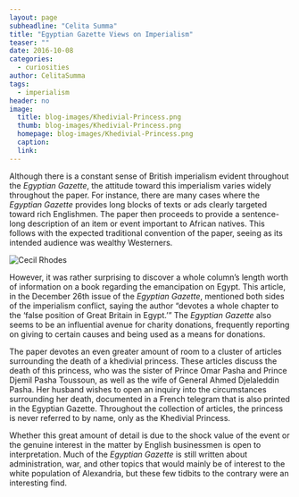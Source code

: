 ```yaml
---
layout: page
subheadline: "Celita Summa"
title: "Egyptian Gazette Views on Imperialism"
teaser: ""
date: 2016-10-08
categories:
  - curiosities
author: CelitaSumma
tags:
  - imperialism
header: no
image:
  title: blog-images/Khedivial-Princess.png
  thumb: blog-images/Khedivial-Princess.png
  homepage: blog-images/Khedivial-Princess.png
  caption:
  link:
---
```


Although there is a constant sense of British imperialism evident throughout the *Egyptian Gazette*, the attitude toward this imperialism varies widely throughout the paper. For instance, there are many cases where the *Egyptian Gazette* provides long blocks of texts or ads clearly targeted toward rich Englishmen. The paper then proceeds to provide a sentence-long description of an item or event important to African natives. This follows with the expected traditional convention of the paper, seeing as its intended audience was wealthy Westerners.

![Cecil Rhodes](https://github.com/dig-eg-gaz/dig-eg-gaz.github.io/blob/master/images/blog-images/Cecil-Rhodes.png?raw=true)

However, it was rather surprising to discover a whole column’s length worth of information on a book regarding the emancipation on Egypt. This article, in the December 26th issue of the *Egyptian Gazette*, mentioned both sides of the imperialism conflict, saying the author “devotes a whole chapter to the ‘false position of Great Britain in Egypt.’” The *Egyptian Gazette* also seems to be an influential avenue for charity donations, frequently reporting on giving to certain causes and being used as a means for donations.

The paper devotes an even greater amount of room to a cluster of articles surrounding the death of a khedivial princess. These articles discuss the death of this princess, who was the sister of Prince Omar Pasha and Prince Djemil Pasha Toussoun, as well as the wife of General Ahmed Djelaleddin Pasha. Her husband wishes to open an inquiry into the circumstances surrounding her death, documented in a French telegram that is also printed in the Egyptian Gazette. Throughout the collection of articles, the princess is never referred to by name, only as the Khedivial Princess.

Whether this great amount of detail is due to the shock value of the event or the genuine interest in the matter by English businessmen is open to interpretation. Much of the *Egyptian Gazette* is still written about administration, war, and other topics that would mainly be of interest to the white population of Alexandria, but these few tidbits to the contrary were an interesting find.
